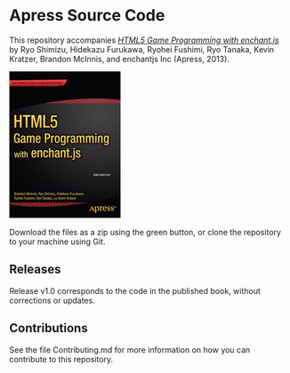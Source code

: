 # Apress Source Code

This repository accompanies [*HTML5 Game Programming with enchant.js*](http://www.apress.com/9781430247432) by Ryo  Shimizu, Hidekazu  Furukawa, Ryohei  Fushimi, Ryo Tanaka, Kevin Kratzer, Brandon McInnis, and enchantjs Inc (Apress, 2013).

![Cover image](9781430247432.jpg)

Download the files as a zip using the green button, or clone the repository to your machine using Git.

## Releases

Release v1.0 corresponds to the code in the published book, without corrections or updates.

## Contributions

See the file Contributing.md for more information on how you can contribute to this repository.
